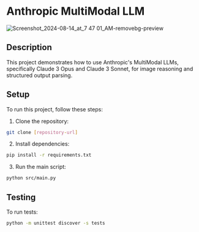 # Anthropic MultiModal LLM 

![Screenshot_2024-08-14_at_7 47 01_AM-removebg-preview](https://github.com/user-attachments/assets/06851f9e-8383-43a2-ad94-3c2acd80b651)


## Description
This project demonstrates how to use Anthropic's MultiModal LLMs, specifically Claude 3 Opus and Claude 3 Sonnet, for image reasoning and structured output parsing.

## Setup
To run this project, follow these steps:

1. Clone the repository:
```bash
git clone [repository-url]
```


2. Install dependencies:
```bash
pip install -r requirements.txt
```


3. Run the main script:
```bash
python src/main.py
```

## Testing
To run tests:
```bash
python -m unittest discover -s tests
```

